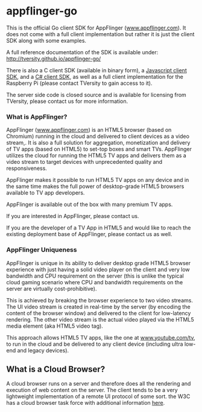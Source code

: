 appflinger-go
=============

This is the official Go client SDK for AppFlinger (www.appflinger.com). It does not come with a full client implementation but rather it is just the client SDK along with some examples.

A full reference documentation of the SDK is available under:
http://tversity.github.io/appflinger-go/

There is also a C client SDK (available in binary form), a [Javascript client SDK](https://github.com/ronenmiz/appflinger-js), and a [C# client SDK](https://github.com/ronenmiz/appflinger-mediaroom), as well as a full client implementation for the Raspberry Pi (please contact TVersity to gain access to it). 

The server side code is closed source and is available for licensing from TVersity, please contact us for more information.

### What is AppFlinger?

AppFlinger (www.appflinger.com) is an HTML5 browser (based on Chromium) running in the cloud and delivered to client devices as a video stream,. It is also a full solution for aggregation, monetization and delivery of TV apps (based on HTML5) to set-top boxes and smart TVs. AppFlinger utilizes the cloud for running the HTML5 TV apps and delivers them as a video stream to target devices with unprecedented quality and responsiveness.

AppFlinger makes it possible to run HTML5 TV apps on any device and in the same time makes the full power of desktop-grade HTML5 browsers available to TV app developers.

AppFlinger is available out of the box with many premium TV apps.

If you are interested in AppFlinger, please contact us.

If you are the developer of a TV App in HTML5 and would like to reach the existing deployment base of AppFlinger, please contact us as well.

### AppFlinger Uniqueness

AppFlinger is unique in its ability to deliver desktop grade HTML5 browser experience with just having a solid video player on the client and very low bandwidth and CPU requirement on the server (this is unlike the typical cloud gaming scenario where CPU and bandwidth requirements on the server are virtually cost-prohibitive).

This is achieved by breaking the browser experience to two video streams. The UI video stream is created in real-time by the server (by encoding the content of the browser window) and delivered to the client for low-latency rendering. The other video stream is the actual video played via the HTML5 media element (aka HTML5 video tag).

This approach allows HTML5 TV apps, like the one at www.youtube.com/tv, to run in the cloud and be delivered to any client device (including ultra low-end and legacy devices).


## What is a Cloud Browser?
A cloud browser runs on a server and therefore does all the rendering and
execution of web content on the server. The client tends to be a very
lightweight implementation of a remote UI protocol of some sort. the W3C has a
cloud browser task force with additional information [here](https://www.w3.org/2011/webtv/wiki/Main_Page/Cloud_Browser_TF).
